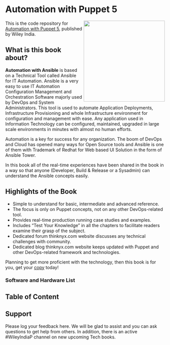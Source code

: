 # Automation with Puppet 5

<a href="https://www.wileyindia.com/automation-with-puppet-5-0.html"><img src="https://www.wileyindia.com/pub/media/catalog/product/cache/1/image/700x560/e9c3970ab036de70892d86c6d221abfe/9/7/9788126572748.jpg" height="256px" align="right"></a>
This is the code repository for [Automation with Puppet 5]( https://www.wileyindia.com/automation-with-puppet-5-0.html), published by Wiley India.

## What is this book about?

**Automation with Ansible** is based on a Technical Tool called Ansible for IT Automation. Ansible is a very easy to use IT Automation Configuration Management and Orchestration Software majorly used by DevOps and System Administrators. This tool is used to automate Application Deployments, Infrastructure Provisioning and whole Infrastructure environment for configuration and management with ease. Any application used in Information Technology can be configured, maintained, upgraded in large scale environments in minutes with almost no human efforts.

Automation is a key for success for any organization. The boom of DevOps and Cloud has opened many ways for Open Source tools and Ansible is one of them with Trademark of Redhat for Web based UI Solution in the form of Ansible Tower. 

In this book all of the real-time experiences have been shared in the book in a way so that anyone (Developer, Build & Release or a Sysadmin) can understand the Ansible concepts easily.

## Highlights of the Book

* Simple to understand for basic, intermediate and advanced reference.
* The focus is only on Puppet concepts, not on any other DevOps-related tool.
*	Provides real-time production running case studies and examples.
*	Includes “Test Your Knowledge” in all the chapters to facilitate readers examine their grasp of the subject.
*	Dedicated forum thinknyx.com website discusses any technical challenges with community.
*	Dedicated blog thinknyx.com website keeps updated with Puppet and other DevOps-related framework and technologies.

Planning to get more proficient with the technology, then this book is for you, get your [copy](https://www.wileyindia.com/automation-with-puppet-5-0.html) today!

### Software and Hardware List

## Table of Content


## Support
Please log your feedback here. We will be glad to assist and you can ask questions to get help from others. In addition, there is an active #WileyIndiaP channel on new upcoming Tech books.
